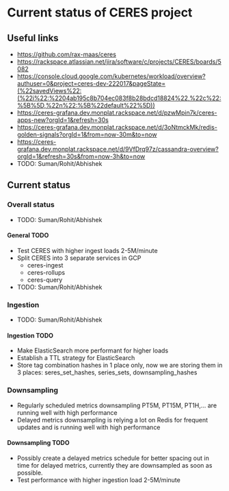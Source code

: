 # Current status of CERES project

## Useful links
* https://github.com/rax-maas/ceres
* https://rackspace.atlassian.net/jira/software/c/projects/CERES/boards/5082
* https://console.cloud.google.com/kubernetes/workload/overview?authuser=0&project=ceres-dev-222017&pageState=(%22savedViews%22:(%22i%22:%2204ab195c8b704ec083f8b28bdcd18824%22,%22c%22:%5B%5D,%22n%22:%5B%22default%22%5D))
* https://ceres-grafana.dev.monplat.rackspace.net/d/pzwMpin7k/ceres-apps-new?orgId=1&refresh=30s
* https://ceres-grafana.dev.monplat.rackspace.net/d/3oNtmckMk/redis-golden-signals?orgId=1&from=now-30m&to=now
* https://ceres-grafana.dev.monplat.rackspace.net/d/9VfDrq97z/cassandra-overview?orgId=1&refresh=30s&from=now-3h&to=now
* TODO: Suman/Rohit/Abhishek

## Current status

### Overall status
* TODO: Suman/Rohit/Abhishek

#### General TODO
* Test CERES with higher ingest loads 2-5M/minute
* Split CERES into 3 separate services in GCP
  * ceres-ingest
  * ceres-rollups
  * ceres-query
* TODO: Suman/Rohit/Abhishek

### Ingestion
* TODO: Suman/Rohit/Abhishek

#### Ingestion TODO
* Make ElasticSearch more performant for higher loads
* Establish a TTL strategy for ElasticSearch
* Store tag combination hashes in 1 place only, now we are storing them in 3 places: seres_set_hashes, series_sets, downsampling_hashes

### Downsampling
* Regularly scheduled metrics downsampling PT5M, PT15M, PT1H,... are running well with high performance
* Delayed metrics downsampling is relying a lot on Redis for frequent updates and is running well with high performance

#### Downsampling TODO
* Possibly create a delayed metrics schedule for better spacing out in time for delayed metrics, currently they are downsampled as soon as possible.
* Test performance with higher ingestion load 2-5M/minute
